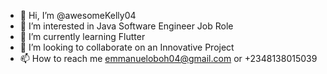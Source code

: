 - 👋 Hi, I’m @awesomeKelly04
- 👀 I’m interested in Java Software Engineer Job Role
- 🌱 I’m currently learning Flutter
- 💞️ I’m looking to collaborate on an Innovative Project
- 📫 How to reach me emmanueloboh04@gmail.com or +2348138015039

<!---
awesomeKelly04/awesomeKelly04 is a ✨ special ✨ repository because its `README.md` (this file) appears on your GitHub profile.
You can click the Preview link to take a look at your changes.
--->
